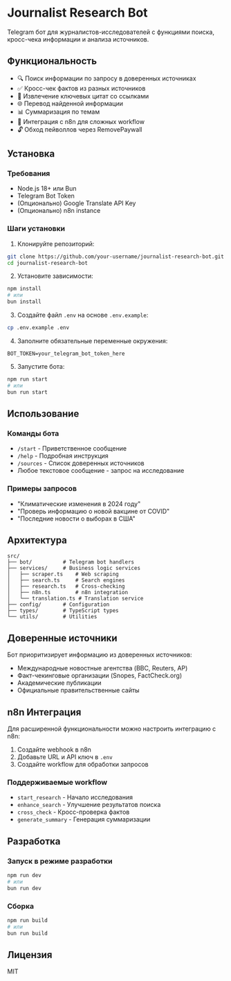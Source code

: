 # Journalist Research Bot

Telegram бот для журналистов-исследователей с функциями поиска, кросс-чека информации и анализа источников.

## Функциональность

- 🔍 Поиск информации по запросу в доверенных источниках
- ✅ Кросс-чек фактов из разных источников
- 💬 Извлечение ключевых цитат со ссылками
- 🌐 Перевод найденной информации
- 📊 Суммаризация по темам
- 🔗 Интеграция с n8n для сложных workflow
- 🔓 Обход пейволлов через RemovePaywall

## Установка

### Требования

- Node.js 18+ или Bun
- Telegram Bot Token
- (Опционально) Google Translate API Key
- (Опционально) n8n instance

### Шаги установки

1. Клонируйте репозиторий:
```bash
git clone https://github.com/your-username/journalist-research-bot.git
cd journalist-research-bot
```

2. Установите зависимости:
```bash
npm install
# или
bun install
```

3. Создайте файл `.env` на основе `.env.example`:
```bash
cp .env.example .env
```

4. Заполните обязательные переменные окружения:
```env
BOT_TOKEN=your_telegram_bot_token_here
```

5. Запустите бота:
```bash
npm run start
# или
bun run start
```

## Использование

### Команды бота

- `/start` - Приветственное сообщение
- `/help` - Подробная инструкция
- `/sources` - Список доверенных источников
- Любое текстовое сообщение - запрос на исследование

### Примеры запросов

- "Климатические изменения в 2024 году"
- "Проверь информацию о новой вакцине от COVID"
- "Последние новости о выборах в США"

## Архитектура

```
src/
├── bot/          # Telegram bot handlers
├── services/     # Business logic services
│   ├── scraper.ts    # Web scraping
│   ├── search.ts     # Search engines
│   ├── research.ts   # Cross-checking
│   ├── n8n.ts        # n8n integration
│   └── translation.ts # Translation service
├── config/       # Configuration
├── types/        # TypeScript types
└── utils/        # Utilities
```

## Доверенные источники

Бот приоритизирует информацию из доверенных источников:

- Международные новостные агентства (BBC, Reuters, AP)
- Факт-чекинговые организации (Snopes, FactCheck.org)
- Академические публикации
- Официальные правительственные сайты

## n8n Интеграция

Для расширенной функциональности можно настроить интеграцию с n8n:

1. Создайте webhook в n8n
2. Добавьте URL и API ключ в `.env`
3. Создайте workflow для обработки запросов

### Поддерживаемые workflow

- `start_research` - Начало исследования
- `enhance_search` - Улучшение результатов поиска
- `cross_check` - Кросс-проверка фактов
- `generate_summary` - Генерация суммаризации

## Разработка

### Запуск в режиме разработки

```bash
npm run dev
# или
bun run dev
```

### Сборка

```bash
npm run build
# или
bun run build
```

## Лицензия

MIT